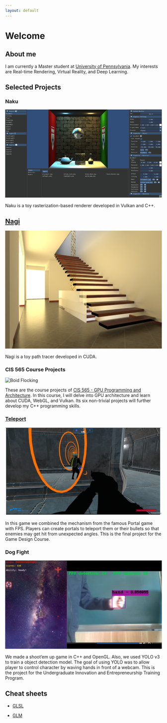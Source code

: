 ```yaml
---
layout: default
---
```


# Welcome

## About me

I am currently a Master student at [University of Pennsylvania](http://cg.cis.upenn.edu/). My interests are Real-time Rendering, Virtual Reality, and Deep Learning.

## Selected Projects

### Naku

<img src="./docs/projects/imgs/naku.gif" alt="Naku screenshot" />

Naku is a toy rasterization-based renderer developed in Vulkan and C++.

## [Nagi](https://github.com/IwakuraRein/Nagi)

<img src="./docs/projects/imgs/nagi.png" alt="Nagi screenshot" />

Nagi is a toy path tracer developed in CUDA.

### CIS 565 Course Projects

<!-- <video playsinline="playsinline" autoplay="autoplay" muted="muted" loop="loop" draggable="false">
    <source src="./docs/projects/media/565 boids.mp4" type="video/mp4"> -->

<img src="./docs/projects/imgs/2.1-50000.gif" alt="Boid Flocking"/>
<!-- </video> -->

These are the course projects of <a href="https://cis565-fall-2022.github.io/" target="_blank">CIS 565 - GPU Programming and Architecture</a>. In this course, I will delve into GPU architecture and learn about CUDA, WebGL, and Vulkan. Its six non-trivial projects will further develop my C++ programming skills.

### <a href="https://github.com/IwakuraRein/Teleport_FPS_Game" target="_blank">Teleport</a>

<img src="./docs/projects/imgs/teleport_screenshot1.png" alt="Teleport Screenshot"/>

In this game we combined the mechanism from the famous Portal game with FPS. Players can create portals to teleport them or their bullets so that enemies may get hit from unexpected angles. This is the final project for the Game Design Course. 

### Dog Fight

<img src="./docs/projects/imgs/dog_fight_screenshot1.png" alt="Dog Fight Screenshot"/>

We made a shoot’em up game in C++ and OpenGL. Also, we used YOLO v3 to train a object detection model. The goal of using YOLO was to allow player to control character by waving hands in front of a webcam. This is the project for the Undergraduate Innovation and Entrepreneurship Training Program.

## Cheat sheets

* [GLSL](./docs/cheat_sheets/glsl)

* [GLM](./docs/cheat_sheets/glm)